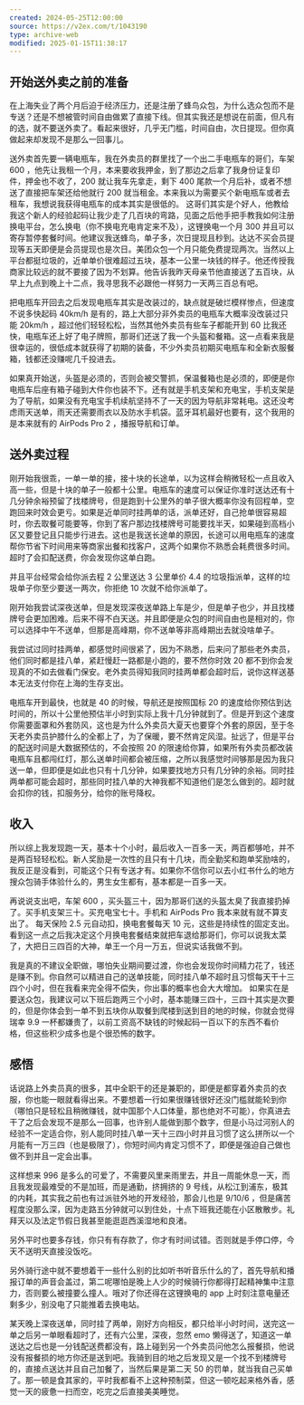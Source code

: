 ```yaml
---
created: 2024-05-25T12:00:00
source: https://v2ex.com/t/1043190
type: archive-web
modified: 2025-01-15T11:38:17
---
```


## 开始送外卖之前的准备

在上海失业了两个月后迫于经济压力，还是注册了蜂鸟众包，为什么选众包而不是专送？还是不想被管时间自由做累了直接下线。但其实我还是想说在前面，但凡有的选，就不要送外卖了。看起来很好，几乎无门槛，时间自由，次日提现。但你真做起来却发现不是那么一回事儿。

送外卖首先要一辆电瓶车，我在外卖员的群里找了一个出二手电瓶车的哥们，车架 600 ，他先让我租一个月，本来要收我押金，到了那边之后拿了我身份证复印件，押金也不收了，200 就让我车先拿走，剩下 400 尾款一个月后补，或者不想送了直接把车架还给他就行 200 就当租金。本来我以为需要买个新电瓶车或者去租车，我想说我获得电瓶车的成本其实是很低的。 这哥们其实是个好人，他教给我这个新人的经验起码让我少走了几百块的弯路，见面之后他手把手教我如何注册换电平台，怎么换电（你不换电充电肯定来不及），这锂换电一个月 300 并且可以寄存暂停套餐时间。他建议我送蜂鸟，单子多，次日提现且秒到。达达不买会员提现等五天即便是会员提现也是次日。美团众包一个月只能免费提现两次。当然以上平台都挺垃圾的，近单单价很难超过五块，基本一公里一块钱的样子。他还传授我商家比较远的就不要接了因为不划算。他告诉我昨天母亲节他直接送了五百块，从早上九点到晚上十二点，我寻思我不必跟他一样努力一天两三百总有吧。

把电瓶车开回去之后发现电瓶车其实是改装过的，缺点就是破烂模样惨点，但速度不说多快起码 40km/h 是有的，路上大部分非外卖员的电瓶车大概率没改装过只能 20km/h ，超过他们轻轻松松，当然其他外卖员有些车子都能开到 60 比我还快，电瓶车还上好了电子牌照，那哥们还送了我一个头盔和餐箱。这一点看来我是很幸运的，很低成本就获得了初期的装备，不少外卖员初期买电瓶车和全新衣服餐箱，钱都还没赚呢几千投进去。

如果真开始送，头盔是必须的，否则会被交警抓，保温餐箱也是必须的，即便是你电瓶车后座有箱子碰到大件你也装不下。还有就是手机支架和充电宝，手机支架是为了导航，如果没有充电宝手机续航坚持不了一天的因为导航非常耗电。这还没考虑雨天送单，雨天还需要雨衣以及防水手机袋。蓝牙耳机最好也要有，这个我用的是本来就有的 AirPods Pro 2 ，播报导航和订单。

## 送外卖过程

刚开始我很乖，一单一单的接，接十块的长途单，以为这样会稍微轻松一点且收入高一些，但是十块的单子一般都十公里。电瓶车的速度可以保证你准时送达还有十几分钟余裕预留了找楼牌号，但是跑到十公里外的单子很大概率你没有回程单，空跑回来时效会更亏。如果是近单同时挂两单的话，派单还好，自己抢单很容易超时，你去取餐可能要等，你到了客户那边找楼牌号可能要找半天，如果碰到高档小区又要登记且只能步行进去。这也是我送长途单的原因，长途可以用电瓶车的速度帮你节省下时间用来等商家出餐和找客户，这两个如果你不熟悉会耗费很多时间。超时了会扣配送费，你会发现你这单白跑。

并且平台经常会给你派去程 2 公里送达 3 公里单价 4.4 的垃圾指派单，这样的垃圾单子你至少要送一两次，你拒绝 10 次就不给你派单了。

刚开始我尝试深夜送单，但是发现深夜送单路上车是少，但是单子也少，并且找楼牌号会更加困难。后来不得不白天送。并且即便是众包的时间自由也是相对的，你可以选择中午不送单，但那是高峰期，你不送单等非高峰期出去就没啥单子。

我尝试过同时挂两单，都感觉时间很紧了，因为不熟悉，后来问了那些老外卖员，他们同时都是挂八单，紧赶慢赶一路都是小跑的，要不然你时效 20 都不到你会发现真的不如去做看门保安。老外卖员得知我同时挂两单都会超时后，说你这样送基本无法支付你在上海的生存支出。

电瓶车开到最快，也就是 40 的时候，导航还是按照国标 20 的速度给你预估到达时间的，所以十公里他预估半小时到实际上我十几分钟就到了。但是开到这个速度你需要面罩和外套防风，这也是为什么外卖员大夏天也要穿个外套的原因，至于冬天老外卖员护膝什么的全都上了，为了保暖，要不然肯定风湿。扯远了，但是平台的配送时间是大数据预估的，不会按照 20 的限速给你算，如果所有外卖员都改装电瓶车且都闯红灯，那么送单时间都会被压缩，之所以我感觉时间够那是因为我只送一单，但即便是如此也只有十几分钟，如果要找地方只有几分钟的余裕。同时挂两单都可能会超时，那些同时挂八单的大神我都不知道他们是怎么做到的。超时就会扣你的钱，扣服务分，给你的账号降权。

## 收入

所以综上我发现跑一天，基本十个小时，最后收入一百多一天，两百都够呛，并不是两百轻轻松松。新人奖励是一次性的且只有十几块，而全勤奖和跑单奖励啥的，我反正是没看到，可能这个只有专送才有。如果你不信你可以去小红书什么的地方搜众包骑手体验什么的，男生女生都有，基本都是一百多一天。

再说说支出吧，车架 600 ，买头盔三十，因为那哥们送的头盔太臭了我直接扔掉了。买手机支架三十。买充电宝七十。手机和 AirPods Pro 我本来就有就不算支出了。 每天保险 2.5 元自动扣，换电套餐每天 10 元，这些是持续性的固定支出。 看到这一点之后我决定这个月换电套餐结束就把车退给那哥们，你可以说我太菜了，大把日三四百的大神，单王一个月一万五，但说实话我做不到。

我是真的不建议全职做，哪怕失业期间要过渡，你也会发现你时间精力花了，钱还是赚不到。你自然可以精进自己的送单技能，同时挂八单不超时且习惯每天干十三四个小时，但在我看来完全得不偿失，你出事的概率也会大大增加。 如果实在是要送众包，我建议可以下班后跑两三个小时，基本能赚三四十，三四十其实是次要的，但是你体会到一单不到五块你从取餐到爬楼到送到目的地的时候，你就会觉得瑞幸 9.9 一杯都嫌贵了，以前工资高不缺钱的时候起码一百以下的东西不看价格，但这些积少成多也是个很恐怖的数字。

## 感悟

话说路上外卖员真的很多，其中全职干的还是兼职的，即便是都穿着外卖员的衣服，你也能一眼就看得出来。不要想着一行如果很赚钱很好还没门槛就能轮到你（哪怕只是轻松且稍微赚钱，就中国那个人口体量，那也绝对不可能），你真进去干了之后会发现不是那么一回事，也许别人能做到那个数字，但是小马过河别人的经验不一定适合你，别人能同时挂八单一天十三四小时并且习惯了这么拼所以一个月能有一万三四（也是极限了），你短时间内肯定习惯不了，即便是强迫自己做也做不到并且一定会出事。

这样想来 996 是多么的可爱了，不需要风里来雨里去，并且一周能休息一天，而且我发现最难受的不是加班，而是通勤，挤拥挤的 9 号线，从松江到浦东，极其的内耗，其实我之前也有过派驻外地的开发经验，那会儿也是 9/10/6 ，但是痛苦程度没那么深，因为走路五分钟就可以到住处，十点下班我还能在小区散散步。礼拜天以及法定节假日我甚至能逛逛西溪湿地和良渚。

另外平时也要多存钱，你只有有存款了，你才有时间试错。否则就是手停口停，今天不送明天直接没饭吃。

另外骑行途中就不要想着干一些什么别的比如听书听音乐什么的了，首先导航和播报订单的声音会盖过，第二呢哪怕是晚上人少的时候骑行你都得打起精神集中注意力，否则要么被撞要么撞人。哦对了你还得在这锂换电的 app 上时刻注意电量还剩多少，别没电了只能推着去换电站。

某天晚上深夜送单，同时挂了两单，刚好方向相反，都只给半小时时间，送完这一单之后另一单眼看超时了，还有六公里，深夜，忽然 emo 懒得送了，知道这一单送达之后也是一分钱配送费都没有，路上碰到另一个外卖员问他怎么报餐损，他说没有报餐损的地方你还是送到吧。我骑到目的地之后发现又是一个找不到楼牌号的，直接点送达并且自己加餐了，当然后果是第二天 50 的罚单，就当我自己买单了。那一顿是食其家的，平时我都看不上这种预制菜，但这一顿吃起来格外香，感觉一天的疲惫一扫而空，吃完之后直接美美睡觉。

